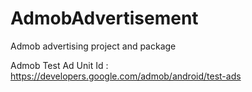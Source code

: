 # AdmobAdvertisement
Admob advertising project and package

Admob Test Ad Unit Id : https://developers.google.com/admob/android/test-ads
